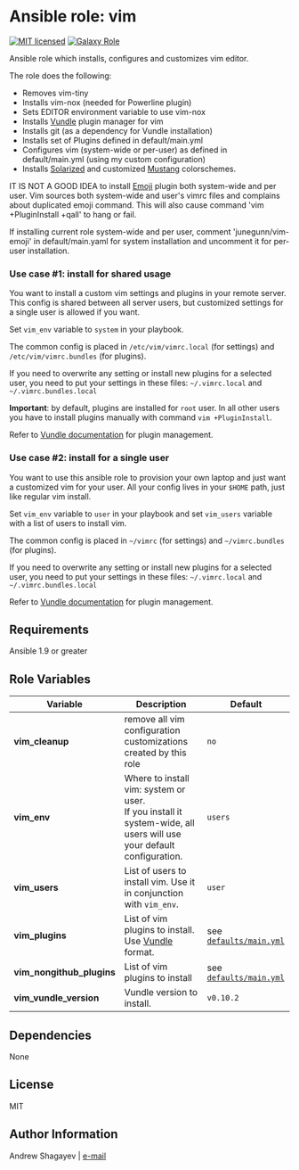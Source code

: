 Ansible role: vim
=================

[![MIT licensed][mit-badge]][mit-link]
[![Galaxy Role][role-badge]][galaxy-link]

Ansible role which installs, configures and customizes vim editor.

The role does the following:
 - Removes vim-tiny
 - Installs vim-nox (needed for Powerline plugin)
 - Sets EDITOR environment variable to use vim-nox
 - Installs [Vundle](https://github.com/VundleVim/Vundle.vim) plugin manager for vim
 - Installs git (as a dependency for Vundle installation)
 - Installs set of Plugins defined in default/main.yml
 - Configures vim (system-wide or per-user) as defined in default/main.yml (using my custom configuration)
 - Installs [Solarized](https://github.com/altercation/vim-colors-solarized#important-note-for-terminal-users) and
   customized [Mustang](https://hcalves.deviantart.com/art/Mustang-Vim-Colorscheme-98974484) colorschemes.

IT IS NOT A GOOD IDEA to install [Emoji](https://github.com/junegunn/vim-emoji) plugin both system-wide and per user.
Vim sources both system-wide and user's vimrc files and complains about duplicated emoji command.
This will also cause command 'vim +PluginInstall +qall' to hang or fail.

If installing current role system-wide and per user, comment 'junegunn/vim-emoji' in default/main.yaml for system
installation and uncomment it for per-user installation.

### Use case #1: install for shared usage

  You want to install a custom vim settings and plugins in your remote server. This config is shared between all server
  users, but customized settings for a single user is allowed if you want.

  Set `vim_env` variable to `system` in your playbook.

  The common config is placed in `/etc/vim/vimrc.local` (for settings) and `/etc/vim/vimrc.bundles` (for plugins).

  If you need to overwrite any setting or install new plugins for a selected user, you need to put your settings in
  these files: `~/.vimrc.local` and `~/.vimrc.bundles.local`

  **Important**: by default, plugins are installed for `root` user. In all other users you have to install plugins
  manually with command `vim +PluginInstall`.

  Refer to [Vundle documentation](https://github.com/VundleVim/Vundle.vim) for plugin management.


### Use case #2: install for a single user

  You want to use this ansible role to provision your own laptop and just want a customized vim for your user. All your
  config lives in your `$HOME` path, just like regular vim install.

  Set `vim_env` variable to `user` in your playbook and set `vim_users` variable with a list of users to install vim.

  The common config is placed in `~/vimrc` (for settings) and `~/vimrc.bundles` (for plugins).

  If you need to overwrite any setting or install new plugins for a selected user, you need to put your settings in
  these files: `~/.vimrc.local` and `~/.vimrc.bundles.local`

  Refer to [Vundle documentation](https://github.com/VundleVim/Vundle.vim) for plugin management.


Requirements
------------
Ansible  1.9 or greater

Role Variables
--------------
| Variable | Description | Default |
|----------|-------------|---------|
| **vim_cleanup** | remove all vim configuration customizations created by this role | `no` |
| **vim_env** | Where to install vim: system or user.<br/> If you install it system-wide, all users will use your default configuration. | `users` |
| **vim_users** | List of users to install vim. Use it in conjunction with `vim_env`. | `user` |
| **vim_plugins** | List of vim plugins to install. Use [Vundle](https://github.com/gmarik/Vundle.vim) format. | see [`defaults/main.yml`](defaults/main.yml#L23) |
| **vim_nongithub_plugins** | List of vim plugins to install | see [`defaults/main.yml`](defaults/main.yml#L23) |
| **vim_vundle_version** | Vundle version to install. | `v0.10.2` |

Dependencies
------------

None

License
-------

MIT

Author Information
------------------

Andrew Shagayev | [e-mail](mailto:drewshg@gmail.com)

[role-badge]: https://img.shields.io/badge/role-drew--kun.vim-green.svg
[galaxy-link]: https://galaxy.ansible.com/drew-kun/vim/
[mit-badge]: https://img.shields.io/badge/license-MIT-blue.svg
[mit-link]: https://raw.githubusercontent.com/drew-kun/ansible-vim/master/LICENSE
